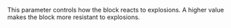 This parameter controls how the block reacts to explosions. A higher value makes the block more resistant to explosions.
